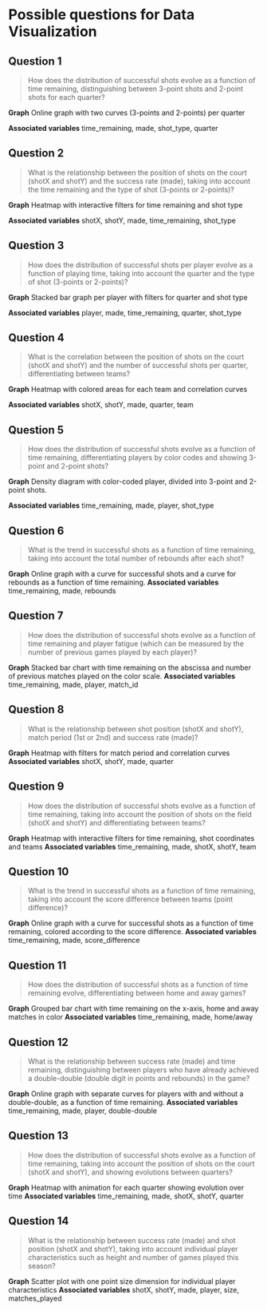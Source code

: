 # Possible questions for Data Visualization

## Question 1
> How does the distribution of successful shots evolve as a function of time remaining, distinguishing between 3-point shots and 2-point shots for each quarter?

**Graph**
Online graph with two curves (3-points and 2-points) per quarter

**Associated variables**
time_remaining, made, shot_type, quarter

## Question 2
> What is the relationship between the position of shots on the court (shotX and shotY) and the success rate (made), taking into account the time remaining and the type of shot (3-points or 2-points)?

**Graph**
Heatmap with interactive filters for time remaining and shot type

**Associated variables**
shotX, shotY, made, time_remaining, shot_type

## Question 3
> How does the distribution of successful shots per player evolve as a function of playing time, taking into account the quarter and the type of shot (3-points or 2-points)?

**Graph**
Stacked bar graph per player with filters for quarter and shot type

**Associated variables**
player, made, time_remaining, quarter, shot_type

## Question 4
> What is the correlation between the position of shots on the court (shotX and shotY) and the number of successful shots per quarter, differentiating between teams?

**Graph**
Heatmap with colored areas for each team and correlation curves

**Associated variables**
shotX, shotY, made, quarter, team

## Question 5
> How does the distribution of successful shots evolve as a function of time remaining, differentiating players by color codes and showing 3-point and 2-point shots?

**Graph**
Density diagram with color-coded player, divided into 3-point and 2-point shots.

**Associated variables**
time_remaining, made, player, shot_type

## Question 6
> What is the trend in successful shots as a function of time remaining, taking into account the total number of rebounds after each shot?

**Graph**
Online graph with a curve for successful shots and a curve for rebounds as a function of time remaining.
**Associated variables**
time_remaining, made, rebounds

## Question 7
> How does the distribution of successful shots evolve as a function of time remaining and player fatigue (which can be measured by the number of previous games played by each player)?

**Graph**
Stacked bar chart with time remaining on the abscissa and number of previous matches played on the color scale.
**Associated variables**
time_remaining, made, player, match_id

## Question 8
> What is the relationship between shot position (shotX and shotY), match period (1st or 2nd) and success rate (made)?

**Graph**
Heatmap with filters for match period and correlation curves
**Associated variables**
shotX, shotY, made, quarter

## Question 9
> How does the distribution of successful shots evolve as a function of time remaining, taking into account the position of shots on the field (shotX and shotY) and differentiating between teams?

**Graph**
Heatmap with interactive filters for time remaining, shot coordinates and teams
**Associated variables**
time_remaining, made, shotX, shotY, team

## Question 10
> What is the trend in successful shots as a function of time remaining, taking into account the score difference between teams (point difference)?

**Graph**
Online graph with a curve for successful shots as a function of time remaining, colored according to the score difference.
**Associated variables**
time_remaining, made, score_difference

## Question 11
> How does the distribution of successful shots as a function of time remaining evolve, differentiating between home and away games?

**Graph**
Grouped bar chart with time remaining on the x-axis, home and away matches in color
**Associated variables**
time_remaining, made, home/away

## Question 12
> What is the relationship between success rate (made) and time remaining, distinguishing between players who have already achieved a double-double (double digit in points and rebounds) in the game?

**Graph**
Online graph with separate curves for players with and without a double-double, as a function of time remaining.
**Associated variables**
time_remaining, made, player, double-double

## Question 13
> How does the distribution of successful shots evolve as a function of time remaining, taking into account the position of shots on the court (shotX and shotY), and showing evolutions between quarters?

**Graph**
Heatmap with animation for each quarter showing evolution over time
**Associated variables**
time_remaining, made, shotX, shotY, quarter

## Question 14
> What is the relationship between success rate (made) and shot position (shotX and shotY), taking into account individual player characteristics such as height and number of games played this season?

**Graph**
Scatter plot with one point size dimension for individual player characteristics
**Associated variables**
shotX, shotY, made, player, size, matches_played
